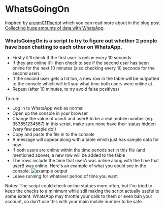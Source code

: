 # WhatsGoingOn

Inspired by [arunm0111script](https://gist.githubusercontent.com/LoranKloeze/e1cf5bb9f797b6128363d467d008ff0e/raw/e9ec7ab1546766a11fd9fbd889eefe5b30132012/whatsapp_phone_enumerator_floated_div.js)
which you can read more about in the blog post [Collecting huge amounts of data with WhatsApp](https://www.lorankloeze.nl/2017/05/07/collecting-huge-amounts-of-data-with-whatsapp/).

### WhatsGoingOn is a script to try to figure out whether 2 people have been chatting to each other on WhatsApp.

- Firstly it'll check if the first user is online every 10 seconds
- If they are online it'll then check to see if the second user has been online for the next 10 minutes (also checking every 10 seconds for the second user). 
- If the second user gets a hit too, a new row in the table will be outputted to the console which will tell you what time both users were online at.
- Repeat (after 10 minutes, to try avoid false positives)

To run:

- Log in to WhatsApp web as normal
- Open up the console in your browser
- Change the value of userA and userB to be a real mobile number (eg. 353851234567) in this script, make sure none have their status hidden (very few people do!)
- Copy and paste the file in to the console
- A message will appear along with a table which just has sample data for now
- If both users are online within the time periods set in this file (and mentioned above), a new row will be added to the table
- The rows include the time that userA was online along with the time that userB was online. Here's an example of what you could see in the console:
   ![example output](https://github.com/JamieFarrelly/WhatsGoingOn/blob/master/ExampleOutput.PNG)
- Leave running for whatever period of time you want

Notes:
The script could check online statues more often, but I've tried to keep the checks to a minimum while still making the script actually useful to some extent.
WhatsApp may throttle your calls to them or even ban your account, so don't use this with your main mobile number to be safe.
